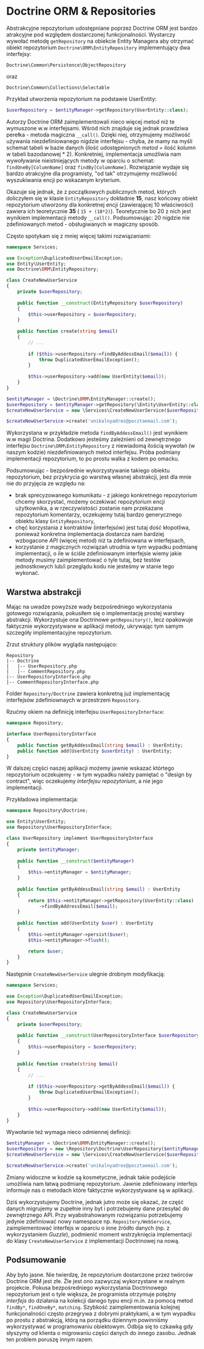 # Doctrine ORM & Repositories

Abstrakcyjne repozytorium udostępniane poprzez Doctrine ORM jest bardzo atrakcyjne pod względem dostarczonej funkcjonalności. Wystarczy wywołać metodę ```getRepository``` na obiekcie Entity Managera aby otrzymać obiekt repozytorium ```Doctrine\ORM\EntityRepository``` implementujący dwa interfejsy:

```
Doctrine\Common\Persistence\ObjectRepository
```

oraz

```
Doctrine\Common\Collections\Selectable
```

Przykład utworzenia repozytorium na podstawie UserEntity:

```php
$userRepository = $entityManager->getRepository(UserEntity::class);
```

Autorzy Doctrine ORM zaimplementowali nieco więcej metod niż te wymuszone w.w interfejsami. Wśród nich znajduje się jednak prawdziwa perełka - metoda magiczna ```__call()```. Dzięki niej, otrzymujemy możliwość używania niezdefiniowanego nigdzie interfejsu - chyba, że mamy na myśli schemat tabeli w bazie danych (ilość udostępnionych *metod* = ilość kolumn w tabeli bazodanowej * 2).
Konkretniej, implementacja umożliwia nam wywoływanie nieistniejących metody w oparciu o schemat: ```findOneBy[ColumnName]``` oraz ```findBy[ColumnName]```. Rozwiązanie wydaje się bardzo atrakcyjne dla programisty, "od tak" otrzymujemy możliwość wyszukiwania encji po wskazanym kryterium.

Okazuje się jednak, że z początkowych publicznych metod, których doliczyłem się w klasie ```EntityRepository``` dokładnie **15**, nasz końcowy obiekt repozytorium utworzony dla konkretnej encji (zawierającej 10 właściwości) zawiera ich teoretycznie **35** ( ```15 + (10*2)```). Teoretycznie bo 20 z nich jest wynikiem implementacji metody ```__call()```. Podsumowując: 20 nigdzie nie zdefiniowanych metod - obsługiwanych w magiczny sposób. 

Często spotykam się z mniej więcej takimi rozwiązaniami:

```php
namespace Services;

use Exception\DuplicatedUserEmailException;
use Entity\UserEntity;
use Doctrine\ORM\EntityRepository;

class CreateNewUserService
{
    private $userRepository;
    
    public function __construct(EntityRepository $userRepository)
    {
        $this->userRepository = $userRepository;
    }
    
    public function create(string $email)
    {
        // ...
        
        if ($this->userRepository->findByAddessEmail($email)) {
            throw DuplicatedUserEmailException();
        }
        
        $this->userRepository->add(new UserEntity($email));
    }
}
```

```php
$entityManager = \Doctrine\ORM\EntityManager::create();
$userRepository = $entityManager->getRepository(\Entity\UserEntity::class);
$createNewUserService = new \Services\CreateNewUserService($userRepository);

$createNewUserService->create('unikalnyadres@pocztaemail.com');
```

Wykorzystana w przykładzie metoda ```findByAddessEmail()``` jest wynikiem w.w magii Doctrina. Dodatkowo jesteśmy zależnieni od zewnętrznego interfejsu ```Doctrine\ORM\EntityRepository``` z niewiadomą ilością wywołań (w naszym kodzie) niezdefiniowanych metod interfejsu. Próba podmiany implementacji repozytorium, to po prostu walka z kodem po omacku.

Podsumowując - bezpośrednie wykorzystywanie takiego obiektu repozytorium, bez przykrycia go warstwą własnej abstrakcji, jest dla mnie nie do przyjęcia ze względu na:

- brak sprecyzowanego komunikatu - z jakiego konkretnego repozytorium chcemy skorzystać, możemy oczekiwać repozytorium encji użytkownika, a w rzeczywistości zostanie nam przekazane repozytorium komentarzy, oczekujemy tutaj bardzo generycznego obiektu klasy ```EntityRepository```,
- chęć korzystania z kontraktów (interfejsów) jest tutaj dość kłopotliwa, ponieważ konkretna implementacja dostarcza nam bardziej wzbogacone *API* (więcej metod) niż ta zdefiniowana w interfejsach,
- korzystanie z magicznych rozwiązań utrudnia w tym wypadku podmianę implementacji, o ile w ściśle zdefiniowanym interfejsie wiemy jakie metody musimy zaimplementować o tyle tutaj, bez testów jednostkowych lub/i przeglądu kodu nie jesteśmy w stanie tego wykonać.

## Warstwa abstrakcji

Mając na uwadze powyższe wady bezpośredniego wykorzystania gotowego rozwiązania, pokusiłem się o implementację prostej warstwy abstrakcji. Wykorzystuje ona Doctrinowe ```getRepository()```, lecz opakowuje faktycznie wykorzystywane w aplikacji metody, ukrywając tym samym szczegóły implementacyjne repozytorium.

Zrzut struktury plików wygląda następująco:

```
Repository
|-- Doctrine
|   |-- UserRepository.php
|   |-- CommentRepository.php
|-- UserRepositoryInterface.php
|-- CommentRepositoryInterface.php
```

Folder ```Repository/Doctrine``` zawiera konkretną już implementację interfejsów zdefiniownaych w przestrzeni ```Repository```.

Rzućmy okiem na definicję interfejsu ```UserRepositoryInterface```:

```php
namespace Repository;

interface UserRepositoryInterface
{
    public function getByAddessEmail(string $email) : UserEntity;
    public function add(UserEntity $userEntity) : UserEntity;
}
```

W dalszej części naszej aplikacji możemy jawnie wskazać którtego repozytorium oczekujemy - w tym wypadku należy pamiętać o "design by contract", więc oczekujemy *interfejsu repozytorium*, a nie jego implementacji.

Przykładowa implementacja:

```php
namespace Repository\Doctrine;

use Entity\UserEntity;
use Repository\UserRepositoryInterface;

class UserRepository implement UserRepositoryInterface
{
    private $entityManager;
    
    public function __construct($entityManager)
    {
        $this->entityManager = $entityManager;
    }
    
    public function getByAddessEmail(string $email) : UserEntity
    {
        return $this->entityManager->getRepository(UserEntity::class)
            ->findByAddressEmail($email);
    }
    
    public function add(UserEntity $user) : UserEntity
    {
        $this->entityManager->persist($user);
        $this->entityManager->flush();

        return $user;
    }
}
```

Następnie ```CreateNewUserService``` ulegnie drobnym modyfikacją:


```php
namespace Services;

use Exception\DuplicatedUserEmailException;
use Repository\UserRepositoryInterface;

class CreateNewUserService
{
    private $userRepository;
    
    public function __construct(UserRepositoryInterface $userRepository)
    {
        $this->userRepository = $userRepository;
    }
    
    public function create(string $email)
    {
        // ...
        
        if ($this->userRepository->getByAddessEmail($email)) {
            throw DuplicatedUserEmailException();
        }
        
        $this->userRepository->add(new UserEntity($email));
    }
}
```

Wywołanie też wymaga nieco odmiennej definicji:

```php
$entityManager = \Doctrine\ORM\EntityManager::create();
$userRepository = new \Repository\Doctrine\UserRepository($entityManager);
$createNewUserService = new \Services\CreateNewUserService($userRepository);

$createNewUserService->create('unikalnyadres@pocztaemail.com');
```

Zmiany widoczne w kodzie są kosmetyczne, jednak takie podejście umożliwia nam łatwą podmianę repozytorium. Jawnie zdefiniowany interfejs informuje nas o metodach które faktycznie wykorzystywane są w aplikacji. 

Dziś wykorzystujemy Doctrine, jednak jutro może się okazać, że część danych migrujemy w zupełnie inny byt i potrzebujemy dane przesyłać do zewnętrznego API. Przy wyabstrahowanym rozwiązaniu potrzebujemy jedynie zdefiniować nowy namespace np. ```Repository/WebService```, zaimplementować interfejs w oparciu o inne źródło danych (np. z wykorzystaniem *Guzzle*), podmienić moment wstrzyknięcia implementacji do klasy ```CreateNewUserService``` z implementacji Doctrinowej na nową.

## Podsumowanie

Aby było jasne. Nie twierdzę, że repozytorium dostarczone przez twórców Doctrine ORM jest złe. Źle jest ono zazwyczaj wykorzystane w realnym projekcie. Pokusa bezpośredniego wykorzystania Doctrinowego repozytorium jest o tyle większa, że programista otrzymuje potężny *interfejs* do działania na kolekcji danego typu encji m.in. za pomocą metod ```findBy*```, ```findOneBy*```, ```matching```. Szybkość zaimplementowania kolejnej funkcjonalności często przegrywa z dobrymi praktykami, a w tym wypadku po prostu z abstrakcją, którą na porządku dziennym powinniśmy wykorzystywać w programowaniu obiektowym. Odbija się to czkawką gdy słyszymy od klienta o migrowaniu części danych do innego zasobu. Jednak ten problem poruszę innym razem.
